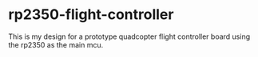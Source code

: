 # rp2350-flight-controller
This is my design for a prototype quadcopter flight controller board using the rp2350 as the main mcu. 
